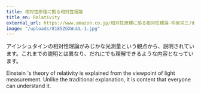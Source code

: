 ```yaml
---
title: 相対性原理に拠る相対性理論
title_en: Relativity
external_url: https://www.amazon.co.jp/相対性原理に拠る相対性理論-仲座栄三/dp/4899822111
image: "/uploads/818SZGXWuUL-1.jpg"
---
```


アインシュタインの相対性理論がみじかな光測量という観点から、説明されています。これまでの説明とは異なり、だれにでも理解できるような内容となっています。

Einstein 's theory of relativity is explained from the viewpoint of light measurement. Unlike the traditional explanation, it is content that everyone can understand it.
